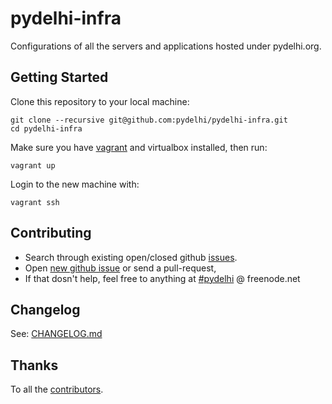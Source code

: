 # pydelhi-infra

Configurations of all the servers and applications hosted under pydelhi.org.

## Getting Started

Clone this repository to your local machine:
```
git clone --recursive git@github.com:pydelhi/pydelhi-infra.git
cd pydelhi-infra
```

Make sure you have [vagrant] and virtualbox installed, then run:

```
vagrant up
```

Login to the new machine with:

```
vagrant ssh
```

[vagrant]: https://www.vagrantup.com/downloads.html

## Contributing

- Search through existing open/closed github [issues].
- Open [new github issue] or send a pull-request, 
- If that dosn't help, feel free to anything at [#pydelhi][pydelhi-irc] @ freenode.net

## Changelog

See: [CHANGELOG.md][changelog]

## Thanks

To all the [contributors].

[contributors]: ./CONTRIBUTORS.txt
[changelog]: CHANGELOG.md
[pydelhi-irc]: http://bit.ly/pydelhi-irc
[issues]: ./issues
[new github issue]: ./issues/new
